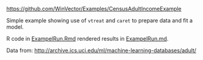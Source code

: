 
https://github.com/WinVector/Examples/CensusAdultIncomeExample


Simple example showing use of `vtreat` and `caret` to prepare data and fit a model.

R code in [ExampelRun.Rmd](ExampleRun.Rmd) rendered results in [ExampelRun.md](ExampleRun.md).

Data from:
  http://archive.ics.uci.edu/ml/machine-learning-databases/adult/

